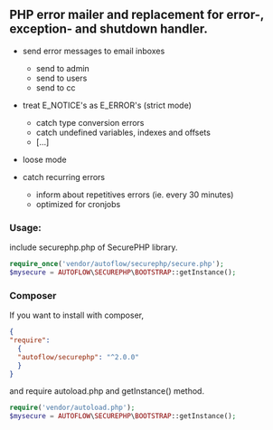 ## PHP error mailer and replacement for error-, exception- and shutdown handler.


* send error messages to email inboxes
  - send to admin
  - send to users
  - send to cc
  
* treat E_NOTICE's as E_ERROR's (strict mode)
  - catch type conversion errors
  - catch undefined variables, indexes and offsets
  - […]
  
* loose mode

* catch recurring errors
  - inform about repetitives errors (ie. every 30 minutes)
  - optimized for cronjobs

### Usage:
include securephp.php of SecurePHP library.
```php
require_once('vendor/autoflow/securephp/secure.php');
$mysecure = AUTOFLOW\SECUREPHP\BOOTSTRAP::getInstance();
```

### Composer
If you want to install with composer,
```json
{
"require": 
  {
  "autoflow/securephp": "^2.0.0"
  }
}
```

and require autoload.php and getInstance() method.

```php
require('vendor/autoload.php');
$mysecure = AUTOFLOW\SECUREPHP\BOOTSTRAP::getInstance();
```
